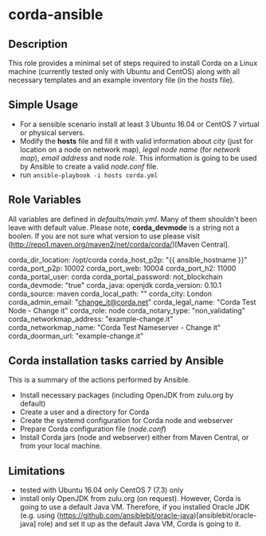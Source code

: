 # corda-ansible

## Description
This role provides a minimal set of steps required to install Corda on a Linux machine (currently tested only with Ubuntu and CentOS) along with all necessary templates and an example inventory file (in the *hosts* file).

## Simple Usage

- For a sensible scenario install at least 3 Ubuntu 16.04 or CentOS 7 virtual or physical servers.
- Modify the **hosts** file and fill it with valid information about *city* (just for location on a node on network map), *legal node name* (for *network map*), *email address* and node *role*. This information is going to be used by Ansible to create a valid *node.conf* file.
- run `ansible-playbook -i hosts corda.yml`

## Role Variables

All variables are defined in *defaults/main.yml*. Many of them shouldn't been leave with default value. Please note, **corda_devmode** is a string not a boolen. If you are not sure what version to use please visit (http://repo1.maven.org/maven2/net/corda/corda/)[Maven Central].

  corda_dir_location: /opt/corda
  corda_host_p2p: "{{ ansible_hostname }}"
  corda_port_p2p: 10002
  corda_port_web: 10004
  corda_port_h2: 11000
  corda_portal_user: corda
  corda_portal_password: not_blockchain
  corda_devmode: "true"
  corda_java: openjdk
  corda_version: 0.10.1
  corda_source: maven
  corda_local_path: ""
  corda_city: London
  corda_admin_email: "change_it@corda.net"
  corda_legal_name: "Corda Test Node - Change it"
  corda_role: node
  corda_notary_type: "non_validating"
  corda_networkmap_address: "example-change.it"
  corda_networkmap_name: "Corda Test Nameserver - Change it"
  corda_doorman_url: "example-change.it"

## Corda installation tasks carried by Ansible

This is a summary of the actions performed by Ansible.

- Install necessary packages (including OpenJDK from zulu.org by default)
- Create a user and a directory for Corda
- Create the systemd configuration for Corda node and webserver
- Prepare Corda configuration file (*node.conf*)
- Install Corda jars (node and webserver) either from Maven Central, or from your local machine.


## Limitations

- tested with Ubuntu 16.04 only CentOS 7 (7.3) only 
- install only OpenJDK from zulu.org (on request). However, Corda is going to use a default Java VM. Therefore, if you installed Oracle JDK (e.g. using (https://github.com/ansiblebit/oracle-java)[ansiblebit/oracle-java]  role) and set it up as the default Java VM, Corda is going to it.
